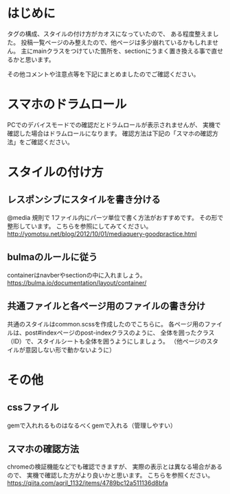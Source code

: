 # はじめに
タグの構成、スタイルの付け方がカオスになっていたので、
ある程度整えました。
投稿一覧ページのみ整えたので、他ページは多少崩れているかもしれません。
主にmainクラスをつけていた箇所を、sectionにうまく置き換える事で直せるかと思います。

その他コメントや注意点等を下記にまとめましたのでご確認ください。

# スマホのドラムロール
PCでのデバイスモードでの確認だとドラムロールが表示されませんが、
実機で確認した場合はドラムロールになります。
確認方法は下記の「スマホの確認方法」をご確認ください。

# スタイルの付け方
## レスポンシブにスタイルを書き分ける
@media 規則で 1ファイル内にパーツ単位で書く方法がおすすめです。
その形で整形しています。
こちらを参照にしてみてください。
http://yomotsu.net/blog/2012/10/01/mediaquery-goodpractice.html

## bulmaのルールに従う
containerはnavberやsectionの中に入れましょう。
https://bulma.io/documentation/layout/container/

## 共通ファイルと各ページ用のファイルの書き分け
共通のスタイルはcommon.scssを作成したのでこちらに。
各ページ用のファイルは、post#indexページのpost-indexクラスのように、
全体を囲ったクラス（ID）で、スタイルシートも全体を囲うようにしましょう。
（他ページのスタイルが意図しない形で動かないように）

# その他
## cssファイル
gemで入れれるものはなるべくgemで入れる（管理しやすい）

## スマホの確認方法
chromeの検証機能などでも確認できますが、
実際の表示とは異なる場合があるので、
実機で確認した方がより良いかと思います。
こちらを参照ください。
https://qiita.com/aqril_1132/items/4789bc12a511136d8bfa
